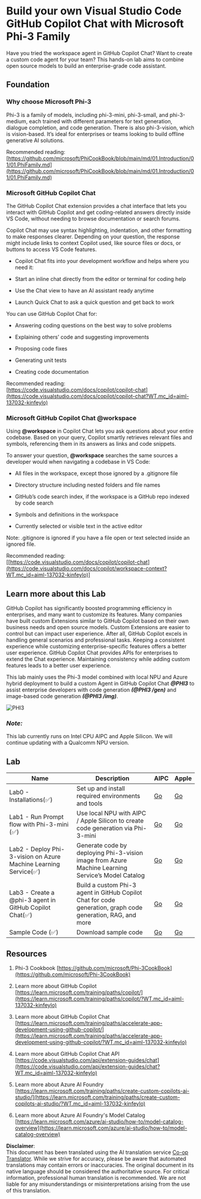 <!--
CO_OP_TRANSLATOR_METADATA:
{
  "original_hash": "00b7a699de8ac405fa821f4c0f7fc0ab",
  "translation_date": "2025-07-09T19:31:30+00:00",
  "source_file": "md/02.Application/02.Code/Phi3/VSCodeExt/README.md",
  "language_code": "en"
}
-->
# **Build your own Visual Studio Code GitHub Copilot Chat with Microsoft Phi-3 Family**

Have you tried the workspace agent in GitHub Copilot Chat? Want to create a custom code agent for your team? This hands-on lab aims to combine open source models to build an enterprise-grade code assistant.

## **Foundation**

### **Why choose Microsoft Phi-3**

Phi-3 is a family of models, including phi-3-mini, phi-3-small, and phi-3-medium, each trained with different parameters for text generation, dialogue completion, and code generation. There is also phi-3-vision, which is vision-based. It’s ideal for enterprises or teams looking to build offline generative AI solutions.

Recommended reading: [https://github.com/microsoft/PhiCookBook/blob/main/md/01.Introduction/01/01.PhiFamily.md](https://github.com/microsoft/PhiCookBook/blob/main/md/01.Introduction/01/01.PhiFamily.md)

### **Microsoft GitHub Copilot Chat**

The GitHub Copilot Chat extension provides a chat interface that lets you interact with GitHub Copilot and get coding-related answers directly inside VS Code, without needing to browse documentation or search forums.

Copilot Chat may use syntax highlighting, indentation, and other formatting to make responses clearer. Depending on your question, the response might include links to context Copilot used, like source files or docs, or buttons to access VS Code features.

- Copilot Chat fits into your development workflow and helps where you need it:

- Start an inline chat directly from the editor or terminal for coding help

- Use the Chat view to have an AI assistant ready anytime

- Launch Quick Chat to ask a quick question and get back to work

You can use GitHub Copilot Chat for:

- Answering coding questions on the best way to solve problems

- Explaining others’ code and suggesting improvements

- Proposing code fixes

- Generating unit tests

- Creating code documentation

Recommended reading: [https://code.visualstudio.com/docs/copilot/copilot-chat](https://code.visualstudio.com/docs/copilot/copilot-chat?WT.mc_id=aiml-137032-kinfeylo)

###  **Microsoft GitHub Copilot Chat @workspace**

Using **@workspace** in Copilot Chat lets you ask questions about your entire codebase. Based on your query, Copilot smartly retrieves relevant files and symbols, referencing them in its answers as links and code snippets.

To answer your question, **@workspace** searches the same sources a developer would when navigating a codebase in VS Code:

- All files in the workspace, except those ignored by a .gitignore file

- Directory structure including nested folders and file names

- GitHub’s code search index, if the workspace is a GitHub repo indexed by code search

- Symbols and definitions in the workspace

- Currently selected or visible text in the active editor

Note: .gitignore is ignored if you have a file open or text selected inside an ignored file.

Recommended reading: [[https://code.visualstudio.com/docs/copilot/copilot-chat](https://code.visualstudio.com/docs/copilot/workspace-context?WT.mc_id=aiml-137032-kinfeylo)]

## **Learn more about this Lab**

GitHub Copilot has significantly boosted programming efficiency in enterprises, and many want to customize its features. Many companies have built custom Extensions similar to GitHub Copilot based on their own business needs and open source models. Custom Extensions are easier to control but can impact user experience. After all, GitHub Copilot excels in handling general scenarios and professional tasks. Keeping a consistent experience while customizing enterprise-specific features offers a better user experience. GitHub Copilot Chat provides APIs for enterprises to extend the Chat experience. Maintaining consistency while adding custom features leads to a better user experience.

This lab mainly uses the Phi-3 model combined with local NPU and Azure hybrid deployment to build a custom Agent in GitHub Copilot Chat ***@PHI3*** to assist enterprise developers with code generation ***(@PHI3 /gen)*** and image-based code generation ***(@PHI3 /img)***.

![PHI3](../../../../../../../imgs/02/vscodeext/cover.png)

### ***Note:*** 

This lab currently runs on Intel CPU AIPC and Apple Silicon. We will continue updating with a Qualcomm NPU version.

## **Lab**

| Name | Description | AIPC | Apple |
| ------------ | ----------- | -------- |-------- |
| Lab0 - Installations(✅) | Set up and install required environments and tools | [Go](./HOL/AIPC/01.Installations.md) |[Go](./HOL/Apple/01.Installations.md) |
| Lab1 - Run Prompt flow with Phi-3-mini (✅) | Use local NPU with AIPC / Apple Silicon to create code generation via Phi-3-mini | [Go](./HOL/AIPC/02.PromptflowWithNPU.md) |  [Go](./HOL/Apple/02.PromptflowWithMLX.md) |
| Lab2 - Deploy Phi-3-vision on Azure Machine Learning Service(✅) | Generate code by deploying Phi-3-vision image from Azure Machine Learning Service’s Model Catalog | [Go](./HOL/AIPC/03.DeployPhi3VisionOnAzure.md) |[Go](./HOL/Apple/03.DeployPhi3VisionOnAzure.md) |
| Lab3 - Create a @phi-3 agent in GitHub Copilot Chat(✅)  | Build a custom Phi-3 agent in GitHub Copilot Chat for code generation, graph code generation, RAG, and more | [Go](./HOL/AIPC/04.CreatePhi3AgentInVSCode.md) | [Go](./HOL/Apple/04.CreatePhi3AgentInVSCode.md) |
| Sample Code (✅)  | Download sample code | [Go](../../../../../../../code/07.Lab/01/AIPC) | [Go](../../../../../../../code/07.Lab/01/Apple) |

## **Resources**

1. Phi-3 Cookbook [https://github.com/microsoft/Phi-3CookBook](https://github.com/microsoft/Phi-3CookBook)

2. Learn more about GitHub Copilot [https://learn.microsoft.com/training/paths/copilot/](https://learn.microsoft.com/training/paths/copilot/?WT.mc_id=aiml-137032-kinfeylo)

3. Learn more about GitHub Copilot Chat [https://learn.microsoft.com/training/paths/accelerate-app-development-using-github-copilot/](https://learn.microsoft.com/training/paths/accelerate-app-development-using-github-copilot/?WT.mc_id=aiml-137032-kinfeylo)

4. Learn more about GitHub Copilot Chat API [https://code.visualstudio.com/api/extension-guides/chat](https://code.visualstudio.com/api/extension-guides/chat?WT.mc_id=aiml-137032-kinfeylo)

5. Learn more about Azure AI Foundry [https://learn.microsoft.com/training/paths/create-custom-copilots-ai-studio/](https://learn.microsoft.com/training/paths/create-custom-copilots-ai-studio/?WT.mc_id=aiml-137032-kinfeylo)

6. Learn more about Azure AI Foundry's Model Catalog [https://learn.microsoft.com/azure/ai-studio/how-to/model-catalog-overview](https://learn.microsoft.com/azure/ai-studio/how-to/model-catalog-overview)

**Disclaimer**:  
This document has been translated using the AI translation service [Co-op Translator](https://github.com/Azure/co-op-translator). While we strive for accuracy, please be aware that automated translations may contain errors or inaccuracies. The original document in its native language should be considered the authoritative source. For critical information, professional human translation is recommended. We are not liable for any misunderstandings or misinterpretations arising from the use of this translation.